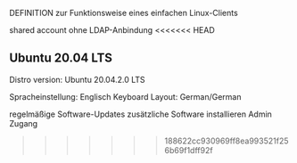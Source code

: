 DEFINITION zur Funktionsweise eines einfachen Linux-Clients

shared account ohne LDAP-Anbindung
<<<<<<< HEAD

## Ubuntu 20.04 LTS

Distro version: Ubuntu 20.04.2.0 LTS

Spracheinstellung: Englisch 
Keyboard Layout: German/German 


regelmäßige Software-Updates
zusätzliche Software installieren
Admin Zugang
>>>>>>> 188622cc930969ff8ea993521f256b69f1dff92f
